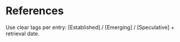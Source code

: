 # References

Use clear tags per entry: [Established] / [Emerging] / [Speculative] + retrieval date.
